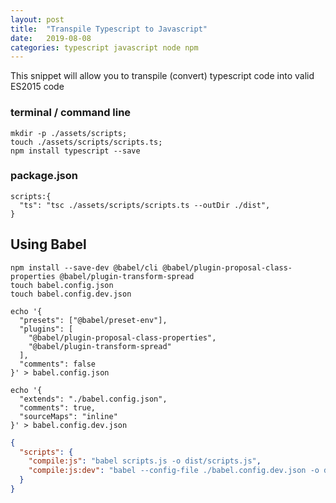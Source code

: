 ```yaml
---
layout: post
title:  "Transpile Typescript to Javascript"
date:   2019-08-08
categories: typescript javascript node npm
---
```


This snippet will allow you to transpile (convert) typescript code into valid ES2015 code

### terminal / command line

```
mkdir -p ./assets/scripts;
touch ./assets/scripts/scripts.ts;
npm install typescript --save
```

### package.json
```
scripts:{
  "ts": "tsc ./assets/scripts/scripts.ts --outDir ./dist",
}
```



## Using Babel
```shell
npm install --save-dev @babel/cli @babel/plugin-proposal-class-properties @babel/plugin-transform-spread
touch babel.config.json
touch babel.config.dev.json

echo '{
  "presets": ["@babel/preset-env"],
  "plugins": [
    "@babel/plugin-proposal-class-properties",
    "@babel/plugin-transform-spread"
  ],
  "comments": false
}' > babel.config.json

echo '{
  "extends": "./babel.config.json",
  "comments": true,
  "sourceMaps": "inline"
}' > babel.config.dev.json
```

```json
{
  "scripts": {
    "compile:js": "babel scripts.js -o dist/scripts.js",
    "compile:js:dev": "babel --config-file ./babel.config.dev.json -o dist/scripts.js scripts.js"
  }
}
```
